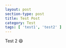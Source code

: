 ```yaml
---
layout: post
section-type: post
title: Test Post
category: Test
tags: [ 'test1', 'test2' ]
---
```

Test 2
:smile: